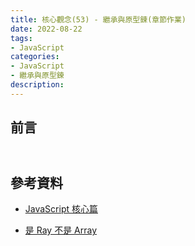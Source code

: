```yaml
---
title: 核心觀念(53) - 繼承與原型鍊(章節作業)
date: 2022-08-22
tags:
- JavaScript
categories:
- JavaScript
- 繼承與原型鍊
description:
---
```


## 前言


## 


```javascript

```




## 參考資料
- [JavaScript 核心篇](https://www.hexschool.com/courses/js-core.html)

- [是 Ray 不是 Array](https://israynotarray.com/javascript/20210328/1976151236/)